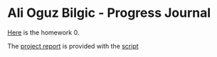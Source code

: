 # Ali Oguz Bilgic - Progress Journal

[Here](files/example_homework_0) is the homework 0.

The [project report](files/Group9-ProjectReport.html) is provided with the [script](files/Group9_Project.R)
